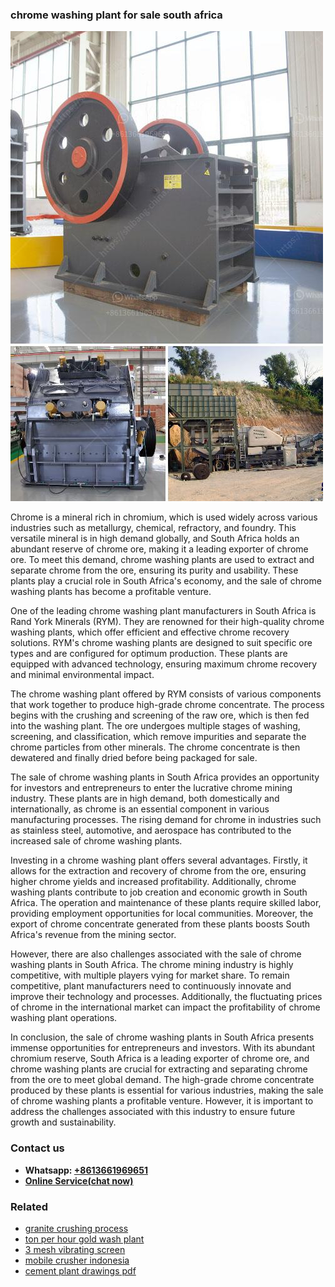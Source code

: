 <h3>chrome washing plant for sale south africa</h3><img src='1706755554.jpg' alt=''><p>Chrome is a mineral rich in chromium, which is used widely across various industries such as metallurgy, chemical, refractory, and foundry. This versatile mineral is in high demand globally, and South Africa holds an abundant reserve of chrome ore, making it a leading exporter of chrome ore. To meet this demand, chrome washing plants are used to extract and separate chrome from the ore, ensuring its purity and usability. These plants play a crucial role in South Africa's economy, and the sale of chrome washing plants has become a profitable venture.</p><p>One of the leading chrome washing plant manufacturers in South Africa is Rand York Minerals (RYM). They are renowned for their high-quality chrome washing plants, which offer efficient and effective chrome recovery solutions. RYM's chrome washing plants are designed to suit specific ore types and are configured for optimum production. These plants are equipped with advanced technology, ensuring maximum chrome recovery and minimal environmental impact.</p><p>The chrome washing plant offered by RYM consists of various components that work together to produce high-grade chrome concentrate. The process begins with the crushing and screening of the raw ore, which is then fed into the washing plant. The ore undergoes multiple stages of washing, screening, and classification, which remove impurities and separate the chrome particles from other minerals. The chrome concentrate is then dewatered and finally dried before being packaged for sale.</p><p>The sale of chrome washing plants in South Africa provides an opportunity for investors and entrepreneurs to enter the lucrative chrome mining industry. These plants are in high demand, both domestically and internationally, as chrome is an essential component in various manufacturing processes. The rising demand for chrome in industries such as stainless steel, automotive, and aerospace has contributed to the increased sale of chrome washing plants.</p><p>Investing in a chrome washing plant offers several advantages. Firstly, it allows for the extraction and recovery of chrome from the ore, ensuring higher chrome yields and increased profitability. Additionally, chrome washing plants contribute to job creation and economic growth in South Africa. The operation and maintenance of these plants require skilled labor, providing employment opportunities for local communities. Moreover, the export of chrome concentrate generated from these plants boosts South Africa's revenue from the mining sector.</p><p>However, there are also challenges associated with the sale of chrome washing plants in South Africa. The chrome mining industry is highly competitive, with multiple players vying for market share. To remain competitive, plant manufacturers need to continuously innovate and improve their technology and processes. Additionally, the fluctuating prices of chrome in the international market can impact the profitability of chrome washing plant operations.</p><p>In conclusion, the sale of chrome washing plants in South Africa presents immense opportunities for entrepreneurs and investors. With its abundant chromium reserve, South Africa is a leading exporter of chrome ore, and chrome washing plants are crucial for extracting and separating chrome from the ore to meet global demand. The high-grade chrome concentrate produced by these plants is essential for various industries, making the sale of chrome washing plants a profitable venture. However, it is important to address the challenges associated with this industry to ensure future growth and sustainability.</p><h3>Contact us</h3><ul><li><strong>Whatsapp:&nbsp;<a href="https://wa.me/8613661969651">+8613661969651</a></strong></li><li><a href="https://swt.shibang-china.com/?git&amp;zhl&amp;chrome washing plant for sale south africa"><strong>Online Service(chat now)</strong></a></li></ul><h3>Related</h3><ul><li><a href='granite crushing process.md'>granite crushing process</a></li><li><a href='ton per hour gold wash plant.md'>ton per hour gold wash plant</a></li><li><a href='3 mesh vibrating screen.md'>3 mesh vibrating screen</a></li><li><a href='mobile crusher indonesia.md'>mobile crusher indonesia</a></li><li><a href='cement plant drawings pdf.md'>cement plant drawings pdf</a></li></ul>